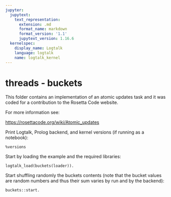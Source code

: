 ```yaml
---
jupyter:
  jupytext:
    text_representation:
      extension: .md
      format_name: markdown
      format_version: '1.1'
      jupytext_version: 1.16.6
  kernelspec:
    display_name: Logtalk
    language: logtalk
    name: logtalk_kernel
---
```


<!--
________________________________________________________________________

This file is part of Logtalk <https://logtalk.org/>  
SPDX-FileCopyrightText: 1998-2025 Paulo Moura <pmoura@logtalk.org>  
SPDX-License-Identifier: Apache-2.0

Licensed under the Apache License, Version 2.0 (the "License");
you may not use this file except in compliance with the License.
You may obtain a copy of the License at

    http://www.apache.org/licenses/LICENSE-2.0

Unless required by applicable law or agreed to in writing, software
distributed under the License is distributed on an "AS IS" BASIS,
WITHOUT WARRANTIES OR CONDITIONS OF ANY KIND, either express or implied.
See the License for the specific language governing permissions and
limitations under the License.
________________________________________________________________________
-->

# threads - buckets

This folder contains an implementation of an atomic updates task and it
was coded for a contribution to the Rosetta Code website.

For more information see:

https://rosettacode.org/wiki/Atomic_updates

Print Logtalk, Prolog backend, and kernel versions (if running as a notebook):

```logtalk
%versions
```

Start by loading the example and the required libraries:

```logtalk
logtalk_load(buckets(loader)).
```

Start shuffling randomly the buckets contents (note that the bucket
values are random numbers and thus their sum varies by run and by the
backend):

```logtalk
buckets::start.
```

<!--
Sum of all bucket values: 52

[4,6,9,5,3,5,9,7,4,0]
[4,7,6,3,7,5,6,7,4,3]
[7,5,5,4,1,6,9,3,2,10]
[9,4,4,1,4,3,5,8,7,7]
[8,6,6,4,3,3,7,5,1,9]
[4,3,7,0,11,6,5,3,7,6]
[7,2,14,3,3,3,2,5,4,9]
[0,7,7,1,8,8,2,7,6,6]
[6,7,2,3,6,9,0,8,6,5]
[3,18,5,4,10,2,1,2,4,3]

true.
-->
